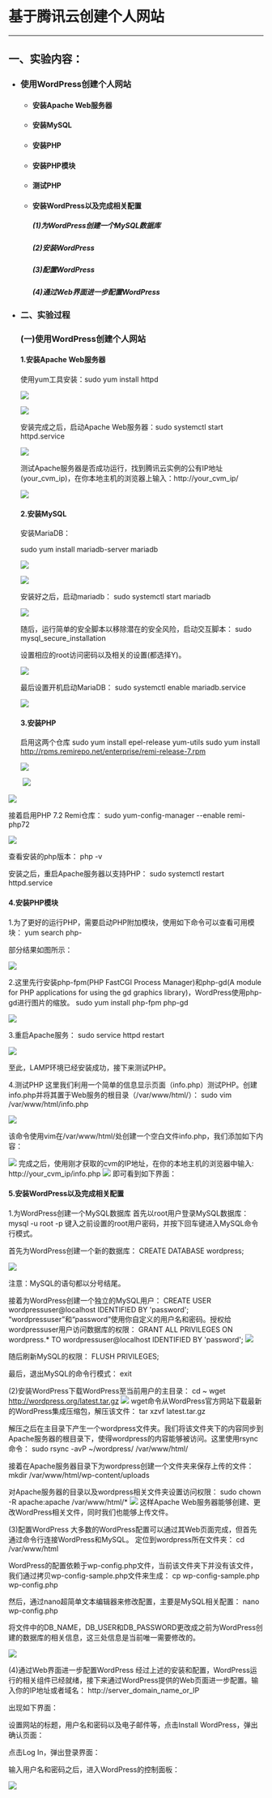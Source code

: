 



# 基于腾讯云创建个人网站

------

## 一、实验内容：

- ###  使用WordPress创建个人网站

  - #### 安装Apache Web服务器

  - #### 安装MySQL

  - #### 安装PHP

  - #### 安装PHP模块

  - #### 测试PHP

  - #### 安装WordPress以及完成相关配置

    ##### (1)为WordPress创建一个MySQL数据库

    ##### (2)安装WordPress

    ##### (3)配置WordPress

    ##### (4)通过Web界面进一步配置WordPress

- ### 二、实验过程

  ### (一)使用WordPress创建个人网站

  

  #### 1.安装Apache Web服务器

  使用yum工具安装：sudo yum install httpd

  ![](https://raw.githubusercontent.com/yoooogaaaa/Cloudcomputing/master/website/picture/%E5%9B%BE%E7%89%871.png)

  ![](https://raw.githubusercontent.com/yoooogaaaa/Cloudcomputing/master/website/picture/%E5%9B%BE%E7%89%872.png)

  安装完成之后，启动Apache Web服务器：sudo systemctl start httpd.service

  ![](https://raw.githubusercontent.com/yoooogaaaa/Cloudcomputing/master/website/picture/%E5%9B%BE%E7%89%873.png)

  

  测试Apache服务器是否成功运行，找到腾讯云实例的公有IP地址(your_cvm_ip)，在你本地主机的浏览器上输入：http://your_cvm_ip/

   ![](https://raw.githubusercontent.com/yoooogaaaa/Cloudcomputing/master/website/picture/%E5%9B%BE%E7%89%874.png)

  

  #### 2.安装MySQL

  安装MariaDB：

  sudo yum install mariadb-server mariadb

  ![](https://raw.githubusercontent.com/yoooogaaaa/Cloudcomputing/master/website/picture/%E5%9B%BE%E7%89%875.png)

  ![](https://raw.githubusercontent.com/yoooogaaaa/Cloudcomputing/master/website/picture/%E5%9B%BE%E7%89%876.png)

  安装好之后，启动mariadb：
  sudo systemctl start mariadb

  ![](https://raw.githubusercontent.com/yoooogaaaa/Cloudcomputing/master/website/picture/%E5%9B%BE%E7%89%877.png)

  随后，运行简单的安全脚本以移除潜在的安全风险，启动交互脚本：
  sudo mysql_secure_installation

  设置相应的root访问密码以及相关的设置(都选择Y)。

  ![](https://raw.githubusercontent.com/yoooogaaaa/Cloudcomputing/master/website/picture/%E5%9B%BE%E7%89%878.png)

  最后设置开机启动MariaDB：
  sudo systemctl enable mariadb.service

  ![](https://raw.githubusercontent.com/yoooogaaaa/Cloudcomputing/master/website/picture/%E5%9B%BE%E7%89%879.png)

  #### 3.安装PHP

  启用这两个仓库
  sudo yum install epel-release yum-utils
  sudo yum install http://rpms.remirepo.net/enterprise/remi-release-7.rpm

  ![](https://raw.githubusercontent.com/yoooogaaaa/Cloudcomputing/master/website/picture/%E5%9B%BE%E7%89%8710.png)

  ​	![](https://raw.githubusercontent.com/yoooogaaaa/Cloudcomputing/master/website/picture/%E5%9B%BE%E7%89%8711.png)

![](https://raw.githubusercontent.com/yoooogaaaa/Cloudcomputing/master/website/picture/%E5%9B%BE%E7%89%8712.png)

接着启用PHP 7.2 Remi仓库：
sudo yum-config-manager --enable remi-php72

![](https://raw.githubusercontent.com/yoooogaaaa/Cloudcomputing/master/website/picture/%E5%9B%BE%E7%89%8713.png)

查看安装的php版本：
php -v

安装之后，重启Apache服务器以支持PHP：
sudo systemctl restart httpd.service



#### 4.安装PHP模块

1.为了更好的运行PHP，需要启动PHP附加模块，使用如下命令可以查看可用模块：
yum search php-

部分结果如图所示：

![](https://raw.githubusercontent.com/yoooogaaaa/Cloudcomputing/master/website/picture/%E5%9B%BE%E7%89%8717.png)

2.这里先行安装php-fpm(PHP FastCGI Process Manager)和php-gd(A module for PHP applications for using the gd graphics library)，WordPress使用php-gd进行图片的缩放。
sudo yum install php-fpm php-gd

![](https://raw.githubusercontent.com/yoooogaaaa/Cloudcomputing/master/website/picture/%E5%9B%BE%E7%89%8718.png)

3.重启Apache服务：
sudo service httpd restart

![](https://raw.githubusercontent.com/yoooogaaaa/Cloudcomputing/master/website/picture/%E5%9B%BE%E7%89%8719.png)

至此，LAMP环境已经安装成功，接下来测试PHP。

4.测试PHP
这里我们利用一个简单的信息显示页面（info.php）测试PHP。创建info.php并将其置于Web服务的根目录（/var/www/html/）：
sudo vim /var/www/html/info.php

![](https://raw.githubusercontent.com/yoooogaaaa/Cloudcomputing/master/website/picture/%E5%9B%BE%E7%89%8720.png)

该命令使用vim在/var/www/html/处创建一个空白文件info.php，我们添加如下内容：
<?php phpinfo(); ?>
![](https://raw.githubusercontent.com/yoooogaaaa/Cloudcomputing/master/website/picture/%E5%9B%BE%E7%89%8721.png)
完成之后，使用刚才获取的cvm的IP地址，在你的本地主机的浏览器中输入:
http://your_cvm_ip/info.php
![](https://raw.githubusercontent.com/yoooogaaaa/Cloudcomputing/master/website/picture/%E5%9B%BE%E7%89%8722.png)
即可看到如下界面：

#### 5.安装WordPress以及完成相关配置

1.为WordPress创建一个MySQL数据库
首先以root用户登录MySQL数据库：
mysql -u root -p
键入之前设置的root用户密码，并按下回车键进入MySQL命令行模式。

首先为WordPress创建一个新的数据库：
CREATE DATABASE wordpress;

![](https://raw.githubusercontent.com/yoooogaaaa/Cloudcomputing/master/website/picture/%E5%9B%BE%E7%89%8723.png)

注意：MySQL的语句都以分号结尾。



接着为WordPress创建一个独立的MySQL用户：
CREATE USER wordpressuser@localhost IDENTIFIED BY 'password';
“wordpressuser”和“password”使用你自定义的用户名和密码。授权给wordpressuser用户访问数据库的权限：
GRANT ALL PRIVILEGES ON wordpress.* TO wordpressuser@localhost IDENTIFIED BY 'password';
![](https://raw.githubusercontent.com/yoooogaaaa/Cloudcomputing/master/website/picture/%E5%9B%BE%E7%89%8724.png)

随后刷新MySQL的权限：
FLUSH PRIVILEGES;

最后，退出MySQL的命令行模式：
exit

(2)安装WordPress下载WordPress至当前用户的主目录：
cd ~
wget http://wordpress.org/latest.tar.gz
![](https://raw.githubusercontent.com/yoooogaaaa/Cloudcomputing/master/website/picture/%E5%9B%BE%E7%89%8725.png)
wget命令从WordPress官方网站下载最新的WordPress集成压缩包，解压该文件：
tar xzvf latest.tar.gz

解压之后在主目录下产生一个wordpress文件夹。我们将该文件夹下的内容同步到Apache服务器的根目录下，使得wordpress的内容能够被访问。这里使用rsync命令：
sudo rsync -avP ~/wordpress/ /var/www/html/



接着在Apache服务器目录下为wordpress创建一个文件夹来保存上传的文件：
mkdir /var/www/html/wp-content/uploads

对Apache服务器的目录以及wordpress相关文件夹设置访问权限：
sudo chown -R apache:apache /var/www/html/*
![](https://raw.githubusercontent.com/yoooogaaaa/Cloudcomputing/master/website/picture/%E5%9B%BE%E7%89%8726.png)
这样Apache Web服务器能够创建、更改WordPress相关文件，同时我们也能够上传文件。

(3)配置WordPress
大多数的WordPress配置可以通过其Web页面完成，但首先通过命令行连接WordPress和MySQL。
定位到wordpress所在文件夹：
cd /var/www/html

WordPress的配置依赖于wp-config.php文件，当前该文件夹下并没有该文件，我们通过拷贝wp-config-sample.php文件来生成：
cp wp-config-sample.php wp-config.php

然后，通过nano超简单文本编辑器来修改配置，主要是MySQL相关配置：
nano wp-config.php

将文件中的DB_NAME，DB_USER和DB_PASSWORD更改成之前为WordPress创建的数据库的相关信息，这三处信息是当前唯一需要修改的。

![](https://raw.githubusercontent.com/yoooogaaaa/Cloudcomputing/master/website/picture/%E5%9B%BE%E7%89%8727.png)

(4)通过Web界面进一步配置WordPress
经过上述的安装和配置，WordPress运行的相关组件已经就绪，接下来通过WordPress提供的Web页面进一步配置。输入你的IP地址或者域名：
http://server_domain_name_or_IP

出现如下界面：

设置网站的标题，用户名和密码以及电子邮件等，点击Install WordPress，弹出确认页面：

点击Log In，弹出登录界面：

输入用户名和密码之后，进入WordPress的控制面板：

![](https://raw.githubusercontent.com/yoooogaaaa/Cloudcomputing/master/website/picture/%E5%9B%BE%E7%89%8728.png)